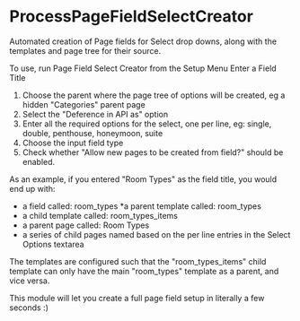 ProcessPageFieldSelectCreator
=============================

Automated creation of Page fields for Select drop downs, along with the templates and page tree for their source.

To use, run Page Field Select Creator from the Setup Menu
Enter a Field Title
1. Choose the parent where the page tree of options will be created, eg a hidden "Categories" parent page
2. Select the "Deference in API as" option
3. Enter all the required options for the select, one per line, eg: single, double, penthouse, honeymoon, suite
4. Choose the input field type
5. Check whether "Allow new pages to be created from field?" should be enabled.

As an example, if you entered "Room Types" as the field title, you would end up with:
* a field called: room_types
*a parent template called: room_types
* a child template called: room_types_items
* a parent page called: Room Types
* a series of child pages named based on the per line entries in the Select Options textarea

The templates are configured such that the "room_types_items" child template can only have the main "room_types" template as a parent, and vice versa.

This module will let you create a full page field setup in literally a few seconds :)
